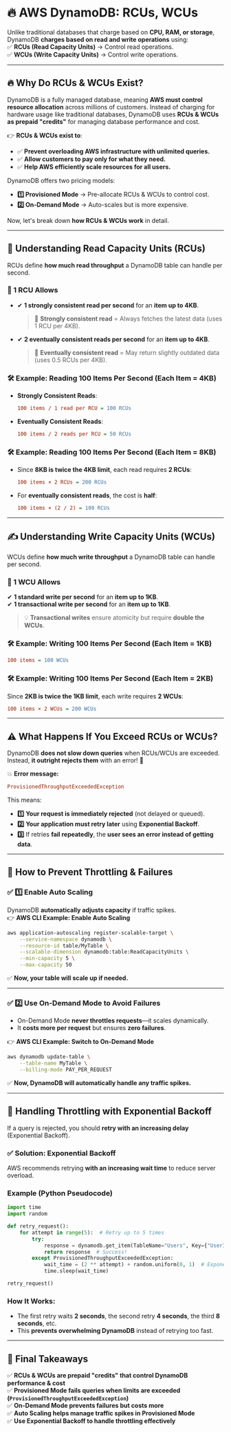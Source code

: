 # 🔥 **AWS DynamoDB: RCUs, WCUs**

Unlike traditional databases that charge based on **CPU, RAM, or storage**, DynamoDB **charges based on read and write operations** using:  
✅ **RCUs (Read Capacity Units)** → Control read operations.  
✅ **WCUs (Write Capacity Units)** → Control write operations.

---

## 🔥 **Why Do RCUs & WCUs Exist?**

DynamoDB is a fully managed database, meaning **AWS must control resource allocation** across millions of customers. Instead of charging for hardware usage like traditional databases, DynamoDB uses **RCUs & WCUs as prepaid "credits"** for managing database performance and cost.

👉 **RCUs & WCUs exist to**:

- ✅ **Prevent overloading AWS infrastructure with unlimited queries.**
- ✅ **Allow customers to pay only for what they need.**
- ✅ **Help AWS efficiently scale resources for all users.**

DynamoDB offers two pricing models:

- **1️⃣ Provisioned Mode** → Pre-allocate RCUs & WCUs to control cost.
- **2️⃣ On-Demand Mode** → Auto-scales but is more expensive.

Now, let's break down **how RCUs & WCUs work** in detail.

---

## 🧐 **Understanding Read Capacity Units (RCUs)**

RCUs define **how much read throughput** a DynamoDB table can handle per second.

### **📌 1 RCU Allows**

- ✔ **1 strongly consistent read per second** for an **item up to 4KB**.
  > 🎯 **Strongly consistent read** = Always fetches the latest data (uses 1 RCU per 4KB).
- ✔ **2 eventually consistent reads per second** for an **item up to 4KB**.
  > 🎯 **Eventually consistent read** = May return slightly outdated data (uses 0.5 RCUs per 4KB).

<!-- - ✔ **1 transactional read per second** for an **item up to 4KB**. -->

<!-- > 🎯 **Transactional read** = Ensures atomicity but costs more (same as strongly consistent). -->

### 🛠 **Example: Reading 100 Items Per Second (Each Item = 4KB)**

- **Strongly Consistent Reads**:

  ```ini
  100 items / 1 read per RCU = 100 RCUs
  ```

- **Eventually Consistent Reads**:

  ```ini
  100 items / 2 reads per RCU = 50 RCUs
  ```

### 🛠 **Example: Reading 100 Items Per Second (Each Item = 8KB)**

- Since **8KB is twice the 4KB limit**, each read requires **2 RCUs**:

  ```ini
  100 items × 2 RCUs = 200 RCUs
  ```

- For **eventually consistent reads**, the cost is **half**:

  ```ini
  100 items × (2 / 2) = 100 RCUs
  ```

---

## ✍️ **Understanding Write Capacity Units (WCUs)**

WCUs define **how much write throughput** a DynamoDB table can handle per second.

### **📌 1 WCU Allows**

✔ **1 standard write per second** for an **item up to 1KB**.  
✔ **1 transactional write per second** for an **item up to 1KB**.

> 💡 **Transactional writes** ensure atomicity but require **double the WCUs**.

### 🛠 **Example: Writing 100 Items Per Second (Each Item = 1KB)**

```ini
100 items = 100 WCUs
```

### 🛠 **Example: Writing 100 Items Per Second (Each Item = 2KB)**

Since **2KB is twice the 1KB limit**, each write requires **2 WCUs**:

```ini
100 items × 2 WCUs = 200 WCUs
```

---

## ⚠️ **What Happens If You Exceed RCUs or WCUs?**

DynamoDB **does not slow down queries** when RCUs/WCUs are exceeded. Instead, **it outright rejects them** with an error! 🚨

💥 **Error message:**

```ini
ProvisionedThroughputExceededException
```

This means:

- **1️⃣** **Your request is immediately rejected** (not delayed or queued).
- **2️⃣** **Your application must retry later** using **Exponential Backoff**.
- **3️⃣** If retries **fail repeatedly**, the **user sees an error instead of getting data**.

---

## 🔄 **How to Prevent Throttling & Failures**

### ✅ **1️⃣ Enable Auto Scaling**

DynamoDB **automatically adjusts capacity** if traffic spikes.  
👉 **AWS CLI Example: Enable Auto Scaling**

```sh
aws application-autoscaling register-scalable-target \
    --service-namespace dynamodb \
    --resource-id table/MyTable \
    --scalable-dimension dynamodb:table:ReadCapacityUnits \
    --min-capacity 5 \
    --max-capacity 50
```

✅ **Now, your table will scale up if needed.**

---

### ✅ **2️⃣ Use On-Demand Mode to Avoid Failures**

- On-Demand Mode **never throttles requests**—it scales dynamically.
- It **costs more per request** but ensures **zero failures**.

👉 **AWS CLI Example: Switch to On-Demand Mode**

```sh
aws dynamodb update-table \
    --table-name MyTable \
    --billing-mode PAY_PER_REQUEST
```

✅ **Now, DynamoDB will automatically handle any traffic spikes.**

---

## 🔁 **Handling Throttling with Exponential Backoff**

If a query is rejected, you should **retry with an increasing delay** (Exponential Backoff).

### ✅ **Solution: Exponential Backoff**

AWS recommends retrying **with an increasing wait time** to reduce server overload.

### **Example (Python Pseudocode)**

```python
import time
import random

def retry_request():
    for attempt in range(5):  # Retry up to 5 times
        try:
            response = dynamodb.get_item(TableName="Users", Key={"UserID": "123"})
            return response  # Success!
        except ProvisionedThroughputExceededException:
            wait_time = (2 ** attempt) + random.uniform(0, 1)  # Exponential wait
            time.sleep(wait_time)

retry_request()
```

### **How It Works:**

- The first retry waits **2 seconds**, the second retry **4 seconds**, the third **8 seconds**, etc.
- This **prevents overwhelming DynamoDB** instead of retrying too fast.

---

## 🏁 **Final Takeaways**

✅ **RCUs & WCUs are prepaid "credits" that control DynamoDB performance & cost**  
✅ **Provisioned Mode fails queries when limits are exceeded (`ProvisionedThroughputExceededException`)**  
✅ **On-Demand Mode prevents failures but costs more**  
✅ **Auto Scaling helps manage traffic spikes in Provisioned Mode**  
✅ **Use Exponential Backoff to handle throttling effectively**
